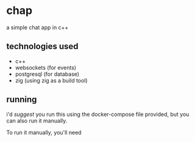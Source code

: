 # chap

a simple chat app in c++

## technologies used

- c++
- websockets (for events)
- postgresql (for database)
- zig (using zig as a build tool)

## running

i'd *suggest* you run this using the docker-compose file provided, but you can also run it manually.

To run it manually, you'll need 